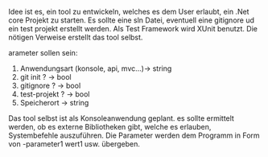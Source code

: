 Idee ist es, ein tool zu entwickeln, welches es dem User erlaubt, ein .Net core Projekt zu starten. 
Es sollte eine sln Datei, eventuell eine gitignore ud ein test projekt erstellt werden. Als Test Framework wird XUnit benutzt. Die nötigen Verweise erstellt das tool selbst. 

arameter sollen sein:
1. Anwendungsart (konsole, api, mvc...)-> string
2. git init ? -> bool
3. gitignore ? -> bool
4. test-projekt ? -> bool
5. Speicherort -> string

Das tool selbst ist als Konsoleanwendung geplant. es sollte ermittelt werden, ob es externe Bibliotheken gibt, welche es
erlauben, Systembefehle auszuführen.
Die Parameter werden dem Programm in Form von -parameter1 wert1 usw. übergeben.